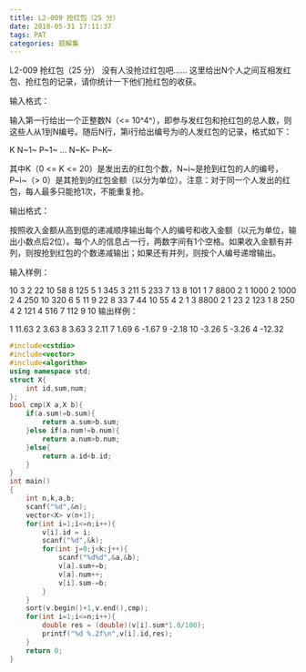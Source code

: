 ```yaml
---
title: L2-009 抢红包（25 分）
date: 2018-05-31 17:11:37
tags: PAT
categories: 题解集
---
```


L2-009 抢红包（25 分）
没有人没抢过红包吧…… 这里给出N个人之间互相发红包、抢红包的记录，请你统计一下他们抢红包的收获。

输入格式：

输入第一行给出一个正整数N（<= 10^4^），即参与发红包和抢红包的总人数，则这些人从1到N编号。随后N行，第i行给出编号为i的人发红包的记录，格式如下：

K N~1~ P~1~ ... N~K~ P~K~

其中K（0 <= K <= 20）是发出去的红包个数，N~i~是抢到红包的人的编号，P~i~（> 0）是其抢到的红包金额（以分为单位）。注意：对于同一个人发出的红包，每人最多只能抢1次，不能重复抢。

输出格式：

按照收入金额从高到低的递减顺序输出每个人的编号和收入金额（以元为单位，输出小数点后2位）。每个人的信息占一行，两数字间有1个空格。如果收入金额有并列，则按抢到红包的个数递减输出；如果还有并列，则按个人编号递增输出。

输入样例：

10
3 2 22 10 58 8 125
5 1 345 3 211 5 233 7 13 8 101
1 7 8800
2 1 1000 2 1000
2 4 250 10 320
6 5 11 9 22 8 33 7 44 10 55 4 2
1 3 8800
2 1 23 2 123
1 8 250
4 2 121 4 516 7 112 9 10
输出样例：

1 11.63
2 3.63
8 3.63
3 2.11
7 1.69
6 -1.67
9 -2.18
10 -3.26
5 -3.26
4 -12.32

```cpp
#include<cstdio>
#include<vector>
#include<algorithm>
using namespace std;
struct X{
    int id,sum,num;
};
bool cmp(X a,X b){
    if(a.sum!=b.sum){
        return a.sum>b.sum;
    }else if(a.num!=b.num){
        return a.num>b.num;
    }else{
        return a.id<b.id;
    }
}
int main()
{
    int n,k,a,b;
    scanf("%d",&n);
    vector<X> v(n+1);
    for(int i=1;i<=n;i++){
        v[i].id = i;
        scanf("%d",&k);
        for(int j=0;j<k;j++){
            scanf("%d%d",&a,&b);
            v[a].sum+=b;
            v[a].num++;
            v[i].sum-=b;
        }
    }
    sort(v.begin()+1,v.end(),cmp);
    for(int i=1;i<=n;i++){
        double res = (double)(v[i].sum*1.0/100);
        printf("%d %.2f\n",v[i].id,res);
    }
    return 0;
}

```